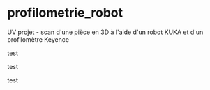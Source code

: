 # profilometrie_robot
UV projet - scan d'une pièce en 3D à l'aide d'un robot KUKA et d'un profilomètre Keyence

test

test

test